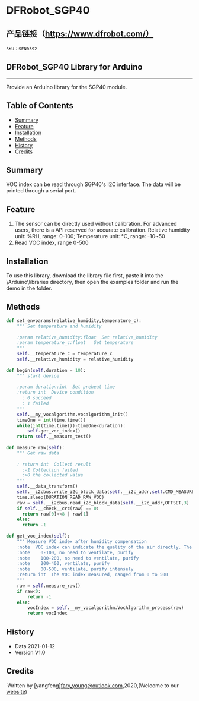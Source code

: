 # DFRobot_SGP40
## 产品链接（https://www.dfrobot.com/）
    SKU：SEN0392

## DFRobot_SGP40 Library for Arduino
---------------------------------------------------------
Provide an Arduino library for the SGP40 module.

## Table of Contents

* [Summary](#summary)
* [Feature](#feature)
* [Installation](#installation)
* [Methods](#methods)
* [History](#history)
* [Credits](#credits)
<snippet>
<content>

## Summary
VOC index can be read through SGP40's I2C interface. The data will be printed through a serial port.

## Feature

1.  The sensor can be directly used without calibration. For advanced users, there is a API reserved for accurate calibration. Relative humidity unit: %RH, range: 0-100; Temperature unit: °C, range: -10~50
2.  Read VOC index, range 0-500

## Installation

To use this library, download the library file first, paste it into the \Arduino\libraries directory, then open the examples folder and run the demo in the folder.

## Methods

```python
def set_envparams(relative_humidity,temperature_c):
    """ Set temperature and humidity
    
    :param relative_humidity:float  Set relative_humidity
    :param temperature_c:float   Set temperature
    """
    self.__temperature_c = temperature_c
    self.__relative_humidity = relative_humidity
    
def begin(self,duration = 10):
    """ start device
    
    :param duration:int  Set preheat time
    :return int  Device condition
      : 0 succeed
      : 1 failed 
    """
    self.__my_vocalgorithm.vocalgorithm_init()
    timeOne = int(time.time())
    while(int(time.time())-timeOne<duration):
        self.get_voc_index()
    return self.__measure_test()
    
def measure_raw(self):
    """ Get raw data
    
    : return int  Collect result
      :-1 Collection failed
      :>0 the collected value
    """
    self.__data_transform()
    self.__i2cbus.write_i2c_block_data(self.__i2c_addr,self.CMD_MEASURE_RAW_H, [self.CMD_MEASURE_RAW_L,self.__rh_h,self.
    time.sleep(DURATION_READ_RAW_VOC)
    raw = self.__i2cbus.read_i2c_block_data(self.__i2c_addr,OFFSET,3)
    if self.__check__crc(raw) == 0:
      return raw[0]<<8 | raw[1]
    else:
      return -1
    
def get_voc_index(self):
    """ Measure VOC index after humidity compensation
    :note  VOC index can indicate the quality of the air directly. The larger the value, the worse the air quality.
    :note    0-100, no need to ventilate, purify
    :note    100-200, no need to ventilate, purify
    :note    200-400, ventilate, purify
    :note    00-500, ventilate, purify intensely
    :return int  The VOC index measured, ranged from 0 to 500
    """
    raw = self.measure_raw()
    if raw<0:
        return -1
    else:
        vocIndex = self.__my_vocalgorithm.VocAlgorithm_process(raw)
        return vocIndex


```




## History

- Data 2021-01-12
- Version V1.0


## Credits

·Written by [yangfeng]<fary_young@outlook.com>,2020,(Welcome to our [website](https://www.dfrobot.com/))
